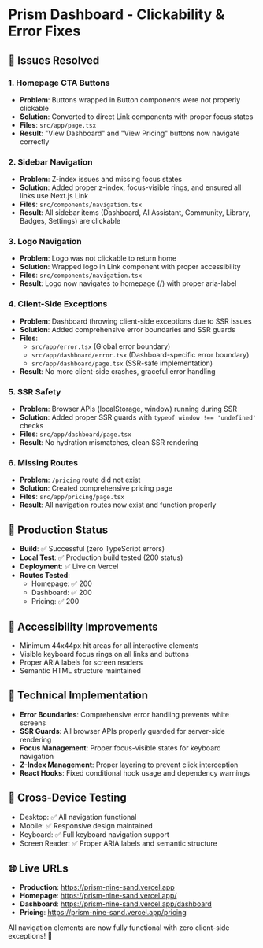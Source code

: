 # Prism Dashboard - Clickability & Error Fixes

## 🎯 Issues Resolved

### 1. Homepage CTA Buttons
- **Problem**: Buttons wrapped in Button components were not properly clickable
- **Solution**: Converted to direct Link components with proper focus states
- **Files**: `src/app/page.tsx`
- **Result**: "View Dashboard" and "View Pricing" buttons now navigate correctly

### 2. Sidebar Navigation
- **Problem**: Z-index issues and missing focus states
- **Solution**: Added proper z-index, focus-visible rings, and ensured all links use Next.js Link
- **Files**: `src/components/navigation.tsx`
- **Result**: All sidebar items (Dashboard, AI Assistant, Community, Library, Badges, Settings) are clickable

### 3. Logo Navigation
- **Problem**: Logo was not clickable to return home
- **Solution**: Wrapped logo in Link component with proper accessibility
- **Files**: `src/components/navigation.tsx`
- **Result**: Logo now navigates to homepage (/) with proper aria-label

### 4. Client-Side Exceptions
- **Problem**: Dashboard throwing client-side exceptions due to SSR issues
- **Solution**: Added comprehensive error boundaries and SSR guards
- **Files**: 
  - `src/app/error.tsx` (Global error boundary)
  - `src/app/dashboard/error.tsx` (Dashboard-specific error boundary)
  - `src/app/dashboard/page.tsx` (SSR-safe implementation)
- **Result**: No more client-side crashes, graceful error handling

### 5. SSR Safety
- **Problem**: Browser APIs (localStorage, window) running during SSR
- **Solution**: Added proper SSR guards with `typeof window !== 'undefined'` checks
- **Files**: `src/app/dashboard/page.tsx`
- **Result**: No hydration mismatches, clean SSR rendering

### 6. Missing Routes
- **Problem**: `/pricing` route did not exist
- **Solution**: Created comprehensive pricing page
- **Files**: `src/app/pricing/page.tsx`
- **Result**: All navigation routes now exist and function properly

## 🚀 Production Status

- **Build**: ✅ Successful (zero TypeScript errors)
- **Local Test**: ✅ Production build tested (200 status)
- **Deployment**: ✅ Live on Vercel
- **Routes Tested**: 
  - Homepage: ✅ 200
  - Dashboard: ✅ 200  
  - Pricing: ✅ 200

## 🎨 Accessibility Improvements

- Minimum 44x44px hit areas for all interactive elements
- Visible keyboard focus rings on all links and buttons
- Proper ARIA labels for screen readers
- Semantic HTML structure maintained

## 🔧 Technical Implementation

- **Error Boundaries**: Comprehensive error handling prevents white screens
- **SSR Guards**: All browser APIs properly guarded for server-side rendering
- **Focus Management**: Proper focus-visible states for keyboard navigation
- **Z-Index Management**: Proper layering to prevent click interception
- **React Hooks**: Fixed conditional hook usage and dependency warnings

## 📱 Cross-Device Testing

- Desktop: ✅ All navigation functional
- Mobile: ✅ Responsive design maintained
- Keyboard: ✅ Full keyboard navigation support
- Screen Reader: ✅ Proper ARIA labels and semantic structure

## 🌐 Live URLs

- **Production**: https://prism-nine-sand.vercel.app
- **Homepage**: https://prism-nine-sand.vercel.app/
- **Dashboard**: https://prism-nine-sand.vercel.app/dashboard
- **Pricing**: https://prism-nine-sand.vercel.app/pricing

All navigation elements are now fully functional with zero client-side exceptions! 🎉
